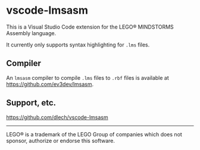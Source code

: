 vscode-lmsasm
=============

This is a Visual Studio Code extension for the LEGO® MINDSTORMS Assembly language.

It currently only supports syntax highlighting for `.lms` files.


Compiler
--------

An `lmsasm` compiler to compile `.lms` files to `.rbf` files is available at
<https://github.com/ev3dev/lmsasm>.


Support, etc.
-------------

https://github.com/dlech/vscode-lmsasm

---

LEGO® is a trademark of the LEGO Group of companies which does not sponsor, authorize or endorse this software.
